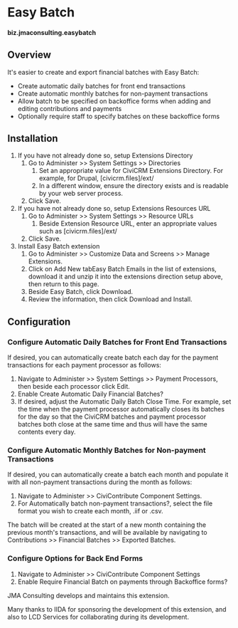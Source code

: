 # Easy Batch

#### biz.jmaconsulting.easybatch

## Overview

It's easier to create and export financial batches with Easy Batch:
- Create automatic daily batches for front end transactions
- Create automatic monthly batches for non-payment transactions
- Allow batch to be specified on backoffice forms when adding and editing contributions and payments
- Optionally require staff to specify batches on these backoffice forms

## Installation

1. If you have not already done so, setup Extensions Directory
    1. Go to Administer >> System Settings >> Directories
        1. Set an appropriate value for CiviCRM Extensions Directory. For example, for Drupal, [civicrm.files]/ext/
        1. In a different window, ensure the directory exists and is readable by your web server process.
    1. Click Save.
1. If you have not already done so, setup Extensions Resources URL
    1. Go to Administer >> System Settings >> Resource URLs
        1. Beside Extension Resource URL, enter an appropriate values such as [civicrm.files]/ext/
    1. Click Save.
1. Install Easy Batch extension
    1. Go to Administer >> Customize Data and Screens >> Manage Extensions.
    1. Click on Add New tabEasy Batch Emails in the list of extensions, download it and unzip it into the extensions direction setup above, then return to this page.
    1. Beside Easy Batch, click Download.
    1. Review the information, then click Download and Install.

## Configuration

### Configure Automatic Daily Batches for Front End Transactions

If desired, you can automatically create batch each day for the payment transactions for each payment processor as follows:

1. Navigate to Administer >> System Settings >> Payment Processors, then beside each processor click Edit.
1. Enable Create Automatic Daily Financial Batches?
1. If desired, adjust the Automatic Daily Batch Close Time. For example, set the time when the payment processor automatically closes its batches for the day so that the CiviCRM batches and payment processor batches both close at the same time and thus will have the same contents every day.

### Configure Automatic Monthly Batches for Non-payment Transactions

If desired, you can automatically create a batch each month and populate it with all non-payment transactions during the month as follows:

1. Navigate to Administer >> CiviContribute Component Settings.
1. For Automatically batch non-payment transactions?, select the file format you wish to create each month, .iif or .csv.

The batch will be created at the start of a new month containing the previous month's transactions, and will be available by navigating to Contributions >> Financial Batches >> Exported Batches. 

### Configure Options for Back End Forms

1. Navigate to Administer >> CiviContribute Component Settings
1. Enable Require Financial Batch on payments through Backoffice forms?

JMA Consulting develops and maintains this extension. 

Many thanks to IIDA for sponsoring the development of this extension, and also to LCD Services for collaborating during its development.

